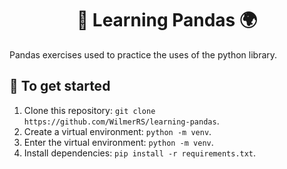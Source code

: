<h1 align="center"> 🚀<strong> Learning Pandas </strong>🌍️ </h1>

Pandas exercises used to practice the uses of the python library.

## 🐙 To get started

1. Clone this repository: `git clone https://github.com/WilmerRS/learning-pandas`.
2. Create a virtual environment: `python -m venv`.
3. Enter the virtual environment: `python -m venv`.
4. Install dependencies: `pip install -r requirements.txt`.
